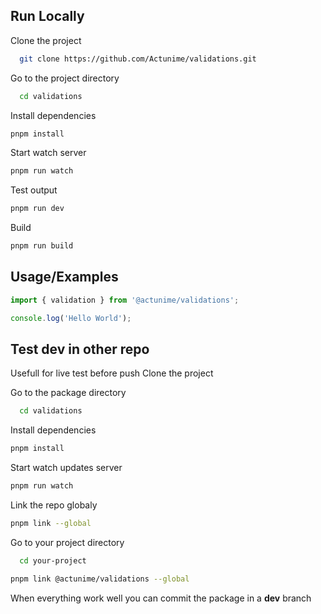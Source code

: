 ## Run Locally

Clone the project

```bash
  git clone https://github.com/Actunime/validations.git
```

Go to the project directory

```bash
  cd validations
```

Install dependencies

```bash
pnpm install
```

Start watch server

```bash
pnpm run watch
```

Test output

```bash
pnpm run dev
```

Build

```bash
pnpm run build
```

## Usage/Examples

```javascript
import { validation } from '@actunime/validations';

console.log('Hello World');
```

## Test dev in other repo

Usefull for live test before push
Clone the project

Go to the package directory

```bash
  cd validations
```

Install dependencies

```bash
pnpm install
```

Start watch updates server

```bash
pnpm run watch
```

Link the repo globaly

```bash
pnpm link --global
```

Go to your project directory

```bash
  cd your-project
```

```bash
pnpm link @actunime/validations --global
```

When everything work well you can commit the package in a **dev** branch

